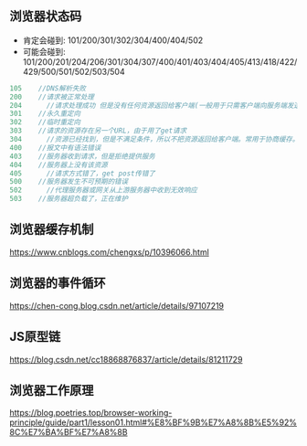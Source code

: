 ## 浏览器状态码

- 肯定会碰到: 101/200/301/302/304/400/404/502
- 可能会碰到: 101/200/201/204/206/301/304/307/400/401/403/404/405/413/418/422/429/500/501/502/503/504

~~~js
105    //DNS解析失败
200    //请求被正常处理
204 	 //请求处理成功 但是没有任何资源返回给客户端(一般用于只需客户端向服务端发送消息)
301    //永久重定向
302    //临时重定向
303    //请求的资源存在另一个URL，由于用了get请求
304 	 //资源已经找到，但是不满足条件，所以不把资源返回给客户端。常用于协商缓存。
400    //报文中有语法错误
403    //服务器收到请求，但是拒绝提供服务
404    //服务器上没有该资源
405 	 //请求方式错了，get post传错了
500    //服务器发生不可预期的错误
502 	 //代理服务器或网关从上游服务器中收到无效响应
503    //服务器超负载了，正在维护
~~~

## 浏览器缓存机制

https://www.cnblogs.com/chengxs/p/10396066.html

## 浏览器的事件循环

https://chen-cong.blog.csdn.net/article/details/97107219

## JS原型链

https://blog.csdn.net/cc18868876837/article/details/81211729

## 浏览器工作原理

https://blog.poetries.top/browser-working-principle/guide/part1/lesson01.html#%E8%BF%9B%E7%A8%8B%E5%92%8C%E7%BA%BF%E7%A8%8B